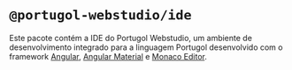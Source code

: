 # `@portugol-webstudio/ide`

Este pacote contém a IDE do Portugol Webstudio, um ambiente de desenvolvimento integrado para a linguagem Portugol desenvolvido com o framework [Angular](https://angular.io/), [Angular Material](https://material.angular.io/) e [Monaco Editor](https://microsoft.github.io/monaco-editor/).
